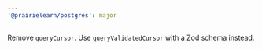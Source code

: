 ```yaml
---
'@prairielearn/postgres': major
---
```


Remove `queryCursor`. Use `queryValidatedCursor` with a Zod schema instead.
